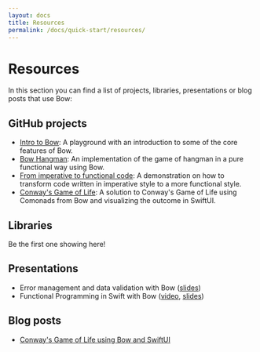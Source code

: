 ```yaml
---
layout: docs
title: Resources
permalink: /docs/quick-start/resources/
---
```


# Resources

 In this section you can find a list of projects, libraries, presentations or blog posts that use Bow:

## GitHub projects

 - [Intro to Bow](https://github.com/truizlop/IntroToBow): A playground with an introduction to some of the core features of Bow.
 - [Bow Hangman](https://github.com/truizlop/BowHangman): An implementation of the game of hangman in a pure functional way using Bow.
 - [From imperative to functional code](https://github.com/truizlop/ImperativeToFunctional): A demonstration on how to transform code written in imperative style to a more functional style.
 - [Conway's Game of Life](https://github.com/truizlop/ConwaysGameOfLife): A solution to Conway's Game of Life using Comonads from Bow and visualizing the outcome in SwiftUI.

## Libraries

 Be the first one showing here!

## Presentations

 - Error management and data validation with Bow ([slides](https://truizlop.github.io/DataValidationBow/#/))
 - Functional Programming in Swift with Bow ([video](https://www.youtube.com/watch?v=Y6FMjGxaNGk&t=649s), [slides](https://speakerdeck.com/truizlop/functional-programming-in-swift-with-bow))

## Blog posts

 - [Conway's Game of Life using Bow and SwiftUI](https://www.47deg.com/blog/conway-swift/)
 
